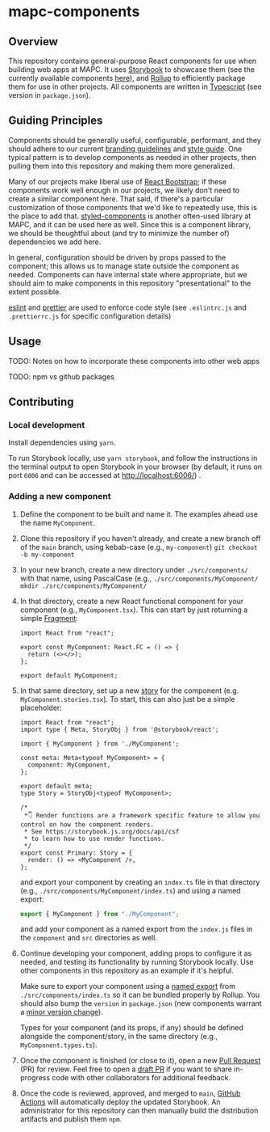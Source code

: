 # mapc-components
## Overview
This repository contains general-purpose React components for use when building web apps at MAPC. It uses [Storybook](https://storybook.js.org/) to showcase them (see the currently available components [here](https://mapc.github.io/mapc-components/)), and [Rollup](https://rollupjs.org/) to efficiently package them for use in other projects. All components are written in [Typescript](https://www.typescriptlang.org/) (see version in `package.json`).

## Guiding Principles
Components should be generally useful, configurable, performant, and they should adhere to our current [branding guidelines](#TODO) and [style guide](#TODO). One typical pattern is to develop components as needed in other projects, then pulling them into this repository and making them more generalized.

Many of our projects make liberal use of [React Bootstrap](https://react-bootstrap.github.io/); if these components work well enough in our projects, we likely don't need to create a similar component here. That said, if there's a particular customization of those components that we'd like to repeatedly use, this is the place to add that. [styled-components](https://styled-components.com/) is another often-used library at MAPC, and it can be used here as well. Since this is a component library, we should be thoughtful about (and try to minimize the number of) dependencies we add here.

In general, configuration should be driven by props passed to the component; this allows us to manage state outside the component as needed. Components can have internal state where appropriate, but we should aim to make components in this repository "presentational" to the extent possible.

[eslint](https://eslint.org/) and [prettier](https://prettier.io/) are used to enforce code style (see `.eslintrc.js` and `.prettierrc.js` for specific configuration details)

## Usage
TODO: Notes on how to incorporate these components into other web apps

TODO: npm vs github packages

## Contributing
### Local development
Install dependencies using `yarn`.

To run Storybook locally, use `yarn storybook`, and follow the instructions in the terminal output to open Storybook in your browser (by default, it runs on port `6006` and can be accessed at [http://localhost:6006/](http://localhost:6006/)) .

### Adding a new component
1. Define the component to be built and name it. The examples ahead use the name `MyComponent`.

2. Clone this repository if you haven't already, and create a new branch off of the `main` branch, using kebab-case (e.g., `my-component`)
   `git checkout -b my-component`

3. In your new branch, create a new directory under `./src/components/` with that name, using PascalCase (e.g., `./src/components/MyComponent/`
   `mkdir ./src/components/MyComponent/`

4. In that directory, create a new React functional component for your component (e.g., `MyComponent.tsx`). This can start by just returning a simple [Fragment](https://react.dev/reference/react/Fragment):
   ```TSX
   import React from "react";

   export const MyComponent: React.FC = () => {
     return (<></>);
   };

   export default MyComponent;
   ```

5. In that same directory, set up a new [story](https://storybook.js.org/docs/get-started/whats-a-story) for the component (e.g. `MyComponent.stories.tsx`). To start, this can also just be a simple placeholder:
   ```TSX
   import React from "react";
   import type { Meta, StoryObj } from '@storybook/react';

   import { MyComponent } from './MyComponent';

   const meta: Meta<typeof MyComponent> = {
     component: MyComponent,
   };

   export default meta;
   type Story = StoryObj<typeof MyComponent>;

   /*
    *👇 Render functions are a framework specific feature to allow you control on how the component renders.
    * See https://storybook.js.org/docs/api/csf
    * to learn how to use render functions.
    */
   export const Primary: Story = {
     render: () => <MyComponent />,
   };
   ```
   and export your component by creating an `index.ts` file in that directory (e.g., `./src/components/MyComponent/index.ts`) and using a named export:
   ```TypeScript
   export { MyComponent } from "./MyComponent";
   ```
   and add your component as a named export from the `index.js` files in the `component` and `src` directories as well.

6. Continue developing your component, adding props to configure it as needed, and testing its functionality by running Storybook locally. Use other components in this repository as an example if it's helpful. 

   Make sure to export your component using a [named export](https://developer.mozilla.org/en-US/docs/Web/JavaScript/Reference/Statements/export) from `./src/components/index.ts` so it can be bundled properly by Rollup. You should also bump the `version` in `package.json` (new components warrant a [minor version change](https://semver.org/#spec-item-7)).

   Types for your component (and its props, if any) should be defined alongside the component/story, in the same directory (e.g., `MyComponent.types.ts`).

7. Once the component is finished (or close to it), open a new [Pull Request](https://docs.github.com/en/pull-requests/collaborating-with-pull-requests/proposing-changes-to-your-work-with-pull-requests/about-pull-requests) (PR) for review. Feel free to open a [draft PR](https://docs.github.com/en/pull-requests/collaborating-with-pull-requests/proposing-changes-to-your-work-with-pull-requests/about-pull-requests#draft-pull-requests) if you want to share in-progress code with other collaborators for additional feedback.

8. Once the code is reviewed, approved, and merged to `main`, [GitHub Actions](https://docs.github.com/en/actions) will automatically deploy the updated Storybook. An administrator for this repository can then manually build the distribution artifacts and publish them `npm`.
